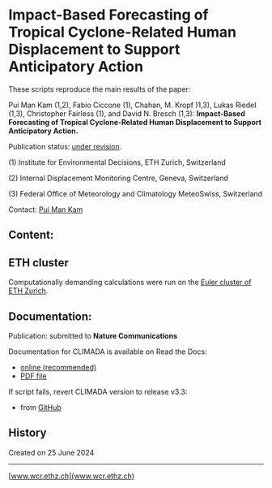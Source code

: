 # Impact-Based Forecasting of Tropical Cyclone-Related Human Displacement to Support Anticipatory Action

These scripts reproduce the main results of the paper:

Pui Man Kam (1,2), Fabio Ciccone (1), Chahan, M. Kropf )1,3), Lukas Riedel (1,3), Christopher Fairless (1), and David N. Bresch (1,3): **Impact-Based Forecasting of Tropical Cyclone-Related Human Displacement to Support Anticipatory Action.**

Publication status: [under revision](https://www.researchsquare.com/article/rs-3682198/v1).

(1) Institute for Environmental Decisions, ETH Zurich, Switzerland

(2) Internal Displacement Monitoring Centre, Geneva, Switzerland

(3) Federal Office of Meteorology and Climatology MeteoSwiss, Switzerland

Contact: [Pui Man Kam](mannie.kam@usys.ethz.ch)

## Content:


## ETH cluster
Computationally demanding calculations were run on the [Euler cluster of ETH Zurich](https://scicomp.ethz.ch/wiki/Euler).

## Documentation:
Publication: submitted to **Nature Communications**

Documentation for CLIMADA is available on Read the Docs:
* [online (recommended)](https://climada-python.readthedocs.io/en/stable/)
* [PDF file](https://buildmedia.readthedocs.org/media/pdf/climada-python/stable/climada-python.pdf)

If script fails, revert CLIMADA version to release v3.3:
* from [GitHub](https://github.com/CLIMADA-project/climada_python/releases/tag/v3.1.2)

## History

Created on 25 June 2024

-----

[www.wcr.ethz.ch](www.wcr.ethz.ch)
